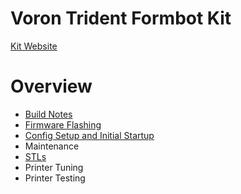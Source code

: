 # Voron Trident Formbot Kit

[Kit Website](https://www.formbot3d.com/products/voron-trident-r1-pro-corexy-3d-printer-kit-with-best-quality-parts?VariantsId=10505)

# Overview

* [Build Notes](https://github.com/FORMBOT/Voron-Trident/tree/main/Build%20Notes)
* [Firmware Flashing](https://github.com/FORMBOT/Voron-Trident/tree/main/Firmware%20Flashing)
* [Config Setup and Initial Startup](https://github.com/FORMBOT/Voron-Trident/tree/main/Config)
* Maintenance
* [STLs](https://github.com/FORMBOT/Voron-Trident/tree/main/STL)
* Printer Tuning
* Printer Testing
